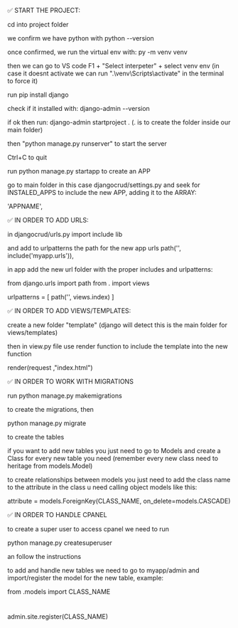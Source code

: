 ✅ START THE PROJECT:


cd into project folder

we confirm we have python with python --version

once confirmed, we run the virtual env with: py -m venv venv

then we can go to VS code F1 + "Select interpeter" + select venv env
(in case it doesnt activate we can run ".\venv\Scripts\activate" in the terminal to force it)

run pip install django

check if it installed with: django-admin --version

if ok then run: django-admin startproject <PROJECT NAME> .
(. is to create the folder inside our main folder)

then "python manage.py runserver" to start the server

Ctrl+C to quit

run python manage.py startapp <APPNAME> to create an APP

go to main folder in this case djangocrud/settings.py and seek for INSTALED_APPS to include the new APP, adding it to the ARRAY:

'APPNAME',

✅ IN ORDER TO ADD URLS:


in djangocrud/urls.py import include lib

and add to urlpatterns the path for the new app urls
path('', include('myapp.urls')),

in app add the new url folder with the proper includes and urlpatterns:

from django.urls import path
from . import views

urlpatterns = [
    path('', views.index)
]

✅ IN ORDER TO ADD VIEWS/TEMPLATES:


create a new folder "template" (django will detect this is the main folder for views/templates)

then in view.py file use render function to include the template into the new function

render(request ,"index.html")

✅ IN ORDER TO WORK WITH MIGRATIONS

run python manage.py makemigrations

to create the migrations, then

python manage.py migrate 

to create the tables

if you want to add new tables you just need to go to Models and create a Class for every new table you need (remember every new class need to heritage from models.Model)

to create relationships between models you just need to add the class name to the attribute in the class u need calling object models like this:

attribute = models.ForeignKey(CLASS_NAME, on_delete=models.CASCADE)

✅ IN ORDER TO HANDLE CPANEL

to create a super user to access cpanel we need to run

python manage.py createsuperuser

an follow the instructions

to add and handle new tables we need to go to myapp/admin and import/register the model for the new table, example:

from .models import CLASS_NAME
#
#
admin.site.register(CLASS_NAME)